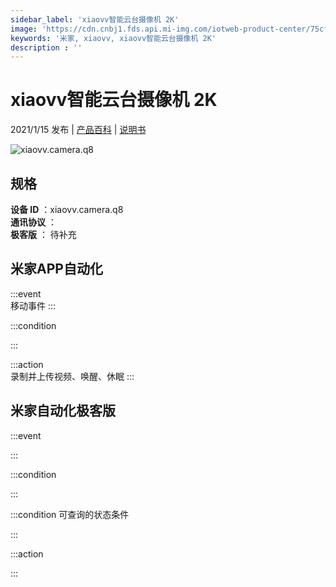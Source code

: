 ```yaml
---
sidebar_label: 'xiaovv智能云台摄像机 2K'
image: 'https://cdn.cnbj1.fds.api.mi-img.com/iotweb-product-center/75cfa6814e9599e662a64789ed09d975_01拟物图标常态.png?GalaxyAccessKeyId=AKVGLQWBOVIRQ3XLEW&Expires=9223372036854775807&Signature=NePos7FqG/ErzAbC43sZS0aiD5M='
keywords: '米家, xiaovv, xiaovv智能云台摄像机 2K'
description : ''
---
```

# xiaovv智能云台摄像机 2K

2021/1/15 发布 | [产品百科](https://home.mi.com/webapp/content/baike/product/index.html?model=xiaovv.camera.q8/) | [说明书](https://home.mi.com/views/introduction.html?model=xiaovv.camera.q8&region=cn)

![xiaovv.camera.q8](https://cdn.cnbj1.fds.api.mi-img.com/iotweb-product-center/75cfa6814e9599e662a64789ed09d975_01拟物图标常态.png?GalaxyAccessKeyId=AKVGLQWBOVIRQ3XLEW&Expires=9223372036854775807&Signature=NePos7FqG/ErzAbC43sZS0aiD5M=)

## 规格  
> 
**设备 ID** ：xiaovv.camera.q8  
**通讯协议** ：  
**极客版**  ： 待补充 


## 米家APP自动化  

:::event  
移动事件
:::

:::condition  

:::

:::action   
录制并上传视频、唤醒、休眠
:::

## 米家自动化极客版  

:::event  

:::

:::condition  

:::

:::condition 可查询的状态条件  

:::

:::action  

:::

        
